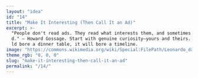 ```yaml
---
layout: "idea"
id: "14"
title: "Make It Interesting (Then Call It an Ad)"
excerpt: >-
  "People don't read ads. They read what interests them, and sometimes it's an a
  d." — Howard Gossage. Start with genuine curiosity—yours and theirs. If it wou
  ld bore a dinner table, it will bore a timeline.
image: "https://commons.wikimedia.org/wiki/Special:FilePath/Leonardo_da_Vinci_-_The_Last_Supper_high_res.jpg"
theme_rgb: "0, 0, 0"
slug: "make-it-interesting-then-call-it-an-ad"
permalink: "/14/"
---
```

<!-- TODO: Paste the full body content for this idea here. -->
